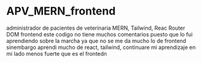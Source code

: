 # APV_MERN_frontend
administrador de pacientes de veterinaria MERN, Tailwind, Reac Router DOM frontend
este codigo no tiene muchos comentarios puesto que lo fui aprendiendo sobre la marcha ya que no se me da mucho lo de frontend
sinembargo aprendi mucho de react, tailwind, continuare mi aprendizaje en mi lado menos fuerte que es el frontedn
